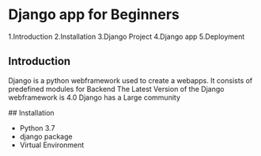 # Django app for Beginners

1.Introduction
2.Installation
3.Django Project
4.Django app
5.Deployment

## Introduction

<p>Django is a python webframework used to create a webapps.
  It consists of predefined modules for Backend
  The Latest Version of the Django webframework is 4.0 
  Django has a Large community
  </p>
## Installation

<ul>
  <li>Python 3.7</li>
  <li>django package </li>
  <li>Virtual Environment </li>
 </ul>
